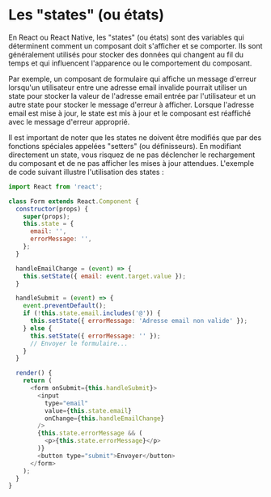 # Les "states" (ou états) 
En React ou React Native, les "states" (ou états) sont des variables qui déterminent comment un composant doit s'afficher et se comporter. Ils sont généralement utilisés pour stocker des données qui changent au fil du temps et qui influencent l'apparence ou le comportement du composant.

Par exemple, un composant de formulaire qui affiche un message d'erreur lorsqu'un utilisateur entre une adresse email invalide pourrait utiliser un state pour stocker la valeur de l'adresse email entrée par l'utilisateur et un autre state pour stocker le message d'erreur à afficher. Lorsque l'adresse email est mise à jour, le state est mis à jour et le composant est réaffiché avec le message d'erreur approprié.

Il est important de noter que les states ne doivent être modifiés que par des fonctions spéciales appelées "setters" (ou définisseurs). En modifiant directement un state, vous risquez de ne pas déclencher le rechargement du composant et de ne pas afficher les mises à jour attendues.
L'exemple de code suivant illustre l'utilisation des states :
```javascript
import React from 'react';

class Form extends React.Component {
  constructor(props) {
    super(props);
    this.state = {
      email: '',
      errorMessage: '',
    };
  }

  handleEmailChange = (event) => {
    this.setState({ email: event.target.value });
  }

  handleSubmit = (event) => {
    event.preventDefault();
    if (!this.state.email.includes('@')) {
      this.setState({ errorMessage: 'Adresse email non valide' });
    } else {
      this.setState({ errorMessage: '' });
      // Envoyer le formulaire...
    }
  }

  render() {
    return (
      <form onSubmit={this.handleSubmit}>
        <input
          type="email"
          value={this.state.email}
          onChange={this.handleEmailChange}
        />
        {this.state.errorMessage && (
          <p>{this.state.errorMessage}</p>
        )}
        <button type="submit">Envoyer</button>
      </form>
    );
  }
}
```
